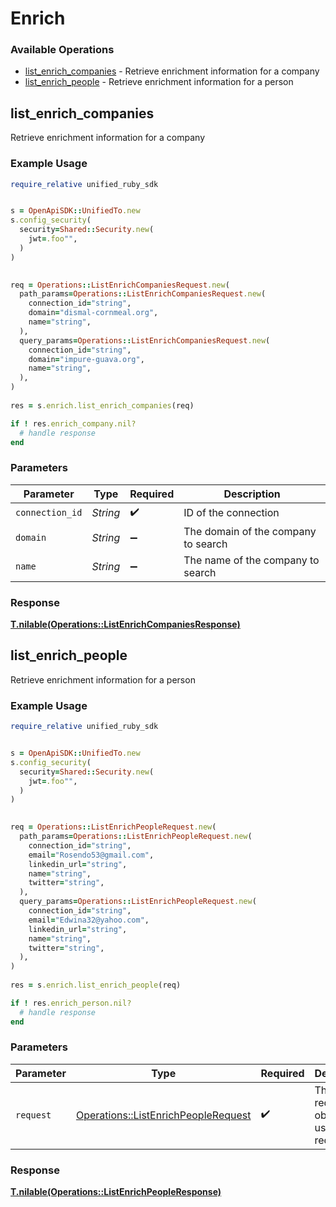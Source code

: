 # Enrich


### Available Operations

* [list_enrich_companies](#list_enrich_companies) - Retrieve enrichment information for a company
* [list_enrich_people](#list_enrich_people) - Retrieve enrichment information for a person

## list_enrich_companies

Retrieve enrichment information for a company

### Example Usage

```ruby
require_relative unified_ruby_sdk


s = OpenApiSDK::UnifiedTo.new
s.config_security(
  security=Shared::Security.new(
    jwt=.foo"",
  )
)

   
req = Operations::ListEnrichCompaniesRequest.new(
  path_params=Operations::ListEnrichCompaniesRequest.new(
    connection_id="string",
    domain="dismal-cornmeal.org",
    name="string",
  ),
  query_params=Operations::ListEnrichCompaniesRequest.new(
    connection_id="string",
    domain="impure-guava.org",
    name="string",
  ),
)
    
res = s.enrich.list_enrich_companies(req)

if ! res.enrich_company.nil?
  # handle response
end

```

### Parameters

| Parameter                           | Type                                | Required                            | Description                         |
| ----------------------------------- | ----------------------------------- | ----------------------------------- | ----------------------------------- |
| `connection_id`                     | *String*                            | :heavy_check_mark:                  | ID of the connection                |
| `domain`                            | *String*                            | :heavy_minus_sign:                  | The domain of the company to search |
| `name`                              | *String*                            | :heavy_minus_sign:                  | The name of the company to search   |


### Response

**[T.nilable(Operations::ListEnrichCompaniesResponse)](../../models/operations/listenrichcompaniesresponse.md)**


## list_enrich_people

Retrieve enrichment information for a person

### Example Usage

```ruby
require_relative unified_ruby_sdk


s = OpenApiSDK::UnifiedTo.new
s.config_security(
  security=Shared::Security.new(
    jwt=.foo"",
  )
)

   
req = Operations::ListEnrichPeopleRequest.new(
  path_params=Operations::ListEnrichPeopleRequest.new(
    connection_id="string",
    email="Rosendo53@gmail.com",
    linkedin_url="string",
    name="string",
    twitter="string",
  ),
  query_params=Operations::ListEnrichPeopleRequest.new(
    connection_id="string",
    email="Edwina32@yahoo.com",
    linkedin_url="string",
    name="string",
    twitter="string",
  ),
)
    
res = s.enrich.list_enrich_people(req)

if ! res.enrich_person.nil?
  # handle response
end

```

### Parameters

| Parameter                                                                                 | Type                                                                                      | Required                                                                                  | Description                                                                               |
| ----------------------------------------------------------------------------------------- | ----------------------------------------------------------------------------------------- | ----------------------------------------------------------------------------------------- | ----------------------------------------------------------------------------------------- |
| `request`                                                                                 | [Operations::ListEnrichPeopleRequest](../../models/operations/listenrichpeoplerequest.md) | :heavy_check_mark:                                                                        | The request object to use for the request.                                                |


### Response

**[T.nilable(Operations::ListEnrichPeopleResponse)](../../models/operations/listenrichpeopleresponse.md)**

